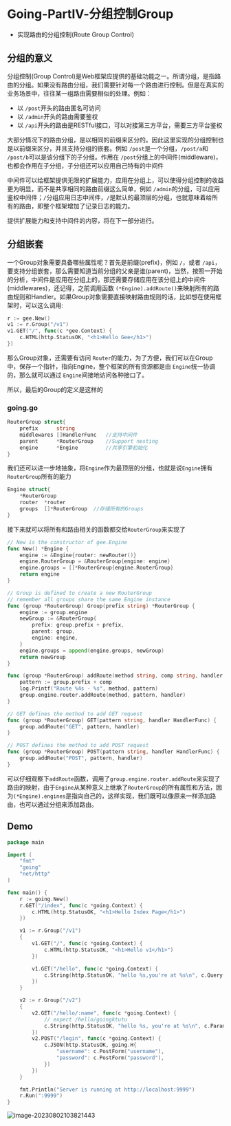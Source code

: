 # Going-PartⅣ-分组控制Group

- 实现路由的分组控制(Route Group Control)

## 分组的意义

分组控制(Group Control)是Web框架应提供的基础功能之一。所谓分组，是指路由的分组。如果没有路由分组，我们需要针对每一个路由进行控制。但是在真实的业务场景中，往往某一组路由需要相似的处理。例如：

- 以 `/post`开头的路由匿名可访问
- 以 `/admin`开头的路由需要鉴权
- 以 `/api`开头的路由是RESTful接口，可以对接第三方平台，需要三方平台鉴权

大部分情况下的路由分组，是以相同的前缀来区分的。因此这里实现的分组控制也是以前缀来区分，并且支持分组的嵌套。例如 `/post`是一个分组，`/post/a`和 `/post/b`可以是该分组下的子分组。作用在 `/post`分组上的中间件(middleware)，也都会作用在子分组，子分组还可以应用自己特有的中间件

中间件可以给框架提供无限的扩展能力，应用在分组上，可以使得分组控制的收益更为明显，而不是共享相同的路由前缀这么简单，例如 `/admin`的分组，可以应用鉴权中间件；`/`分组应用日志中间件，`/`是默认的最顶层的分组，也就意味着给所有的路由，即整个框架增加了记录日志的能力。

提供扩展能力和支持中间件的内容，将在下一部分进行。

## 分组嵌套

一个Group对象需要具备哪些属性呢？首先是前缀(prefix)，例如 `/`，或者 `/api`，要支持分组嵌套，那么需要知道当前分组的父亲是谁(parent)，当然，按照一开始的分析，中间件是应用在分组上的，那还需要存储应用在该分组上的中间件(middlewares)，还记得，之前调用函数 `(*Engine).addRoute()`来映射所有的路由规则和Handler。如果Group对象需要直接映射路由规则的话，比如想在使用框架时，可以这么调用:

```Go
r := gee.New()
v1 := r.Group("/v1")
v1.GET("/", func(c *gee.Context) {
	c.HTML(http.StatusOK, "<h1>Hello Gee</h1>")
})
```

那么Group对象，还需要有访问 `Router`的能力，为了方便，我们可以在Group中，保存一个指针，指向Engine，整个框架的所有资源都是由 `Engine`统一协调的，那么就可以通过 `Engine`间接地访问各种接口了。

所以，最后的Group的定义是这样的

### going.go

```Go
RouterGroup struct{
    prefix 		string
    middlewares	[]HandlerFunc	//支持中间件
    parent		*RouterGroup	//Support nesting
    engine		*Engine			//共享引擎初始化
}
```

我们还可以进一步地抽象，将`Engine`作为最顶层的分组，也就是说`Engine`拥有`RouterGroup`所有的能力

```Go
Engine struct{
    *RouterGroup
    router	*router
    groups  []*RouterGroup	//存储所有的Groups
}
```

接下来就可以将所有和路由相关的函数都交给`RouterGroup`来实现了

```Go
// New is the constructor of gee.Engine
func New() *Engine {
	engine := &Engine{router: newRouter()}
	engine.RouterGroup = &RouterGroup{engine: engine}
	engine.groups = []*RouterGroup{engine.RouterGroup}
	return engine
}

// Group is defined to create a new RouterGroup
// remember all groups share the same Engine instance
func (group *RouterGroup) Group(prefix string) *RouterGroup {
	engine := group.engine
	newGroup := &RouterGroup{
		prefix: group.prefix + prefix,
		parent: group,
		engine: engine,
	}
	engine.groups = append(engine.groups, newGroup)
	return newGroup
}

func (group *RouterGroup) addRoute(method string, comp string, handler HandlerFunc) {
	pattern := group.prefix + comp
	log.Printf("Route %4s - %s", method, pattern)
	group.engine.router.addRoute(method, pattern, handler)
}

// GET defines the method to add GET request
func (group *RouterGroup) GET(pattern string, handler HandlerFunc) {
	group.addRoute("GET", pattern, handler)
}

// POST defines the method to add POST request
func (group *RouterGroup) POST(pattern string, handler HandlerFunc) {
	group.addRoute("POST", pattern, handler)
}
```

可以仔细观察下`addRoute`函数，调用了`group.engine.router.addRoute`来实现了路由的映射，由于`Engine`从某种意义上继承了`RouterGroup`的所有属性和方法，因为`(*Engine).engines`是指向自己的，这样实现，我们既可以像原来一样添加路由，也可以通过分组来添加路由。

## Demo

```Go
package main

import (
	"fmt"
	"going"
	"net/http"
)

func main() {
	r := going.New()
	r.GET("/index", func(c *going.Context) {
		c.HTML(http.StatusOK, "<h1>Hello Index Page</h1>")
	})

	v1 := r.Group("/v1")
	{
		v1.GET("/", func(c *going.Context) {
			c.HTML(http.StatusOK, "<h1>Hello v1</h1>")
		})

		v1.GET("/hello", func(c *going.Context) {
			c.String(http.StatusOK, "hello %s,you're at %s\n", c.Query("name"), c.Path)
		})
	}

	v2 := r.Group("/v2")
	{
		v2.GET("/hello/:name", func(c *going.Context) {
			// expect /hello/goingktutu
			c.String(http.StatusOK, "hello %s, you're at %s\n", c.Param("name"), c.Path)
		})
		v2.POST("/login", func(c *going.Context) {
			c.JSON(http.StatusOK, going.H{
				"username": c.PostForm("username"),
				"password": c.PostForm("password"),
			})
		})
	}

	fmt.Println("Server is running at http://localhost:9999")
	r.Run(":9999")
}

```

![image-20230802103821443](https://happygoing.oss-cn-beijing.aliyuncs.com/img/image-20230802103821443.png)